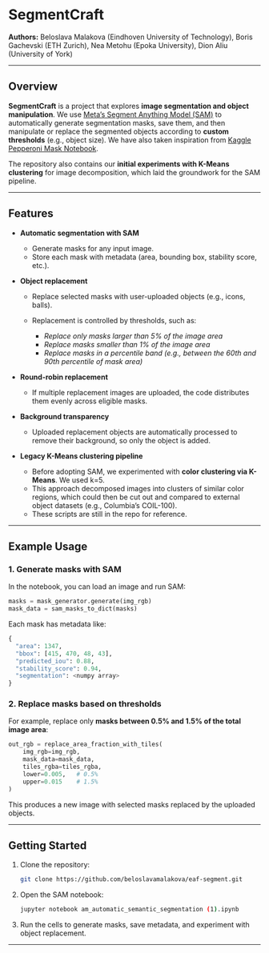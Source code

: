 # SegmentCraft

**Authors:** Beloslava Malakova (Eindhoven University of Technology), Boris Gachevski (ETH Zurich), Nea Metohu (Epoka University), Dion Aliu (University of York)

---

## Overview

**SegmentCraft** is a project that explores **image segmentation and object manipulation**.
We use [Meta’s Segment Anything Model (SAM)](https://ai.meta.com/datasets/segment-anything/) to automatically generate segmentation masks, save them, and then manipulate or replace the segmented objects according to **custom thresholds** (e.g., object size). We have also taken inspiration from [Kaggle Pepperoni Mask Notebook](https://www.kaggle.com/code/yogendrayatnalkar/sam-automatic-semantic-segmentation/notebook).

The repository also contains our **initial experiments with K-Means clustering** for image decomposition, which laid the groundwork for the SAM pipeline.

---

## Features

* **Automatic segmentation with SAM**

  * Generate masks for any input image.
  * Store each mask with metadata (area, bounding box, stability score, etc.).

* **Object replacement**

  * Replace selected masks with user-uploaded objects (e.g., icons, balls).
  * Replacement is controlled by thresholds, such as:

    * *Replace only masks larger than 5% of the image area*
    * *Replace masks smaller than 1% of the image area*
    * *Replace masks in a percentile band (e.g., between the 60th and 90th percentile of mask area)*

* **Round-robin replacement**

  * If multiple replacement images are uploaded, the code distributes them evenly across eligible masks.

* **Background transparency**

  * Uploaded replacement objects are automatically processed to remove their background, so only the object is added.

* **Legacy K-Means clustering pipeline**

  * Before adopting SAM, we experimented with **color clustering via K-Means**. We used k=5.
  * This approach decomposed images into clusters of similar color regions, which could then be cut out and compared to external object datasets (e.g., Columbia’s COIL-100).
  * These scripts are still in the repo for reference.

---

## Example Usage

### 1. Generate masks with SAM

In the notebook, you can load an image and run SAM:

```python
masks = mask_generator.generate(img_rgb)
mask_data = sam_masks_to_dict(masks)
```

Each mask has metadata like:

```python
{
  "area": 1347,
  "bbox": [415, 470, 48, 43],
  "predicted_iou": 0.88,
  "stability_score": 0.94,
  "segmentation": <numpy array>
}
```

### 2. Replace masks based on thresholds

For example, replace only **masks between 0.5% and 1.5% of the total image area**:

```python
out_rgb = replace_area_fraction_with_tiles(
    img_rgb=img_rgb,
    mask_data=mask_data,
    tiles_rgba=tiles_rgba,
    lower=0.005,   # 0.5%
    upper=0.015    # 1.5%
)
```

This produces a new image with selected masks replaced by the uploaded objects.

---

## Getting Started

1. Clone the repository:

   ```bash
   git clone https://github.com/beloslavamalakova/eaf-segment.git
   ```


2. Open the SAM notebook:

   ```bash
   jupyter notebook am_automatic_semantic_segmentation (1).ipynb
   ```

4. Run the cells to generate masks, save metadata, and experiment with object replacement.

---
